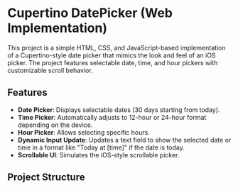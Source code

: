 # Cupertino DatePicker (Web Implementation)

This project is a simple HTML, CSS, and JavaScript-based implementation of a Cupertino-style date picker that mimics the look and feel of an iOS picker. The project features selectable date, time, and hour pickers with customizable scroll behavior.

## Features

- **Date Picker**: Displays selectable dates (30 days starting from today).
- **Time Picker**: Automatically adjusts to 12-hour or 24-hour format depending on the device.
- **Hour Picker**: Allows selecting specific hours.
- **Dynamic Input Update**: Updates a text field to show the selected date or time in a format like "Today at [time]" if the date is today.
- **Scrollable UI**: Simulates the iOS-style scrollable picker.

## Project Structure

